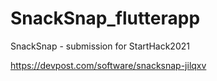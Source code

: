 # SnackSnap_flutterapp
SnackSnap - submission for StartHack2021


https://devpost.com/software/snacksnap-jilqxv
